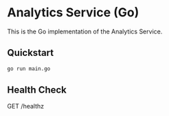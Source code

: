 # Analytics Service (Go)

This is the Go implementation of the Analytics Service.

## Quickstart

```bash
go run main.go
```

## Health Check

GET /healthz
